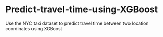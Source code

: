 # Predict-travel-time-using-XGBoost
Use the NYC taxi dataset to predict travel time between two location coordinates using XGBoost
